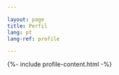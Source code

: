 ```yaml
---

layout: page
title: Perfil
lang: pt
lang-ref: profile

---
```


{%- include profile-content.html -%}
